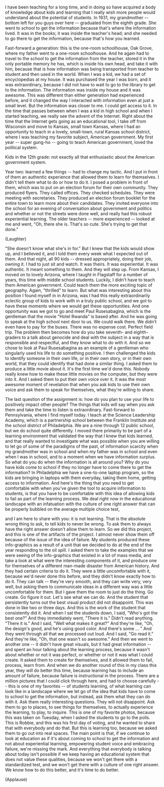 
I have been teaching for a long time,
and in doing so
have acquired a body of knowledge about kids and learning
that I really wish more people would understand
about the potential of students.
In 1931, my grandmother --
bottom left for you guys over here --
graduated from the eighth grade.
She went to school to get the information
because that&#39;s where the information lived.
It was in the books; it was inside the teacher&#39;s head;
and she needed to go there to get the information,
because that&#39;s how you learned.

Fast-forward a generation:
this is the one-room schoolhouse, Oak Grove,
where my father went to a one-room schoolhouse.
And he again had to travel to the school
to get the information from the teacher,
stored it in the only portable memory he has, which is inside his own head,
and take it with him,
because that is how information was being transported
from teacher to student and then used in the world.
When I was a kid,
we had a set of encyclopedias at my house.
It was purchased the year I was born,
and it was extraordinary,
because I did not have to wait to go to the library to get to the information.
The information was inside my house
and it was awesome.
This was different
than either generation had experienced before,
and it changed the way I interacted with information
even at just a small level.
But the information was closer to me.
I could get access to it.
In the time that passes
between when I was a kid in high school
and when I started teaching,
we really see the advent of the Internet.
Right about the time that the Internet gets going
as an educational tool,
I take off from Wisconsin
and move to Kansas, small town Kansas,
where I had an opportunity to teach
in a lovely, small-town,
rural Kansas school district,
where I was teaching my favorite subject,
American government.
My first year -- super gung-ho -- going to teach American government,
loved the political system.

Kids in the 12th grade:
not exactly all that enthusiastic
about the American government system.

Year two: learned a few things -- had to change my tactic.
And I put in front of them an authentic experience
that allowed them to learn for themselves.
I didn&#39;t tell them what to do or how to do it.
I posed a problem in front of them,
which was to put on an election forum for their own community.
They produced flyers. They called offices.
They checked schedules. They were meeting with secretaries.
They produced an election forum booklet
for the entire town to learn more about their candidates.
They invited everyone into the school
for an evening of conversation
about government and politics
and whether or not the streets were done well,
and really had this robust experiential learning.
The older teachers -- more experienced --
looked at me and went,
&quot;Oh, there she is. That&#39;s so cute. She&#39;s trying to get that done.&quot;

(Laughter)

&quot;She doesn&#39;t know what she&#39;s in for.&quot;
But I knew that the kids would show up,
and I believed it,
and I told them every week what I expected out of them.
And that night, all 90 kids --
dressed appropriately, doing their job, owning it.
I had to just sit and watch.
It was theirs. It was experiential. It was authentic.
It meant something to them.
And they will step up.
From Kansas, I moved on to lovely Arizona,
where I taught in Flagstaff for a number of years,
this time with middle school students.
Luckily, I didn&#39;t have to teach them American government.
Could teach them the more exciting topic of geography.
Again, &quot;thrilled&quot; to learn.
But what was interesting
about this position I found myself in in Arizona,
was I had this really
extraordinarily eclectic group of kids to work with
in a truly public school,
and we got to have these moments where we would get these opportunities.
And one opportunity
was we got to go and meet Paul Rusesabagina,
which is the gentleman
that the movie &quot;Hotel Rwanda&quot; is based after.
And he was going to speak at the high school next door to us.
We could walk there. We didn&#39;t even have to pay for the buses.
There was no expense cost. Perfect field trip.
The problem then becomes
how do you take seventh- and eighth-graders to a talk about genocide
and deal with the subject in a way
that is responsible and respectful,
and they know what to do with it.
And so we chose to look at Paul Rusesabagina
as an example of a gentleman
who singularly used his life to do something positive.
I then challenged the kids to identify
someone in their own life, or in their own story, or in their own world,
that they could identify that had done a similar thing.
I asked them to produce a little movie about it.
It&#39;s the first time we&#39;d done this.
Nobody really knew how to make these little movies on the computer,
but they were into it. And I asked them to put their own voice over it.
It was the most awesome moment of revelation
that when you ask kids to use their own voice
and ask them to speak for themselves,
what they&#39;re willing to share.

The last question of the assignment is:
how do you plan to use your life
to positively impact other people?
The things that kids will say
when you ask them and take the time to listen
is extraordinary.
Fast-forward to Pennsylvania, where I find myself today.
I teach at the Science Leadership Academy,
which is a partnership school between the Franklin Institute
and the school district of Philadelphia.
We are a nine through 12 public school,
but we do school quite differently.
I moved there primarily
to be part of a learning environment
that validated the way that I knew that kids learned,
and that really wanted to investigate
what was possible
when you are willing to let go
of some of the paradigms of the past,
of information scarcity when my grandmother was in school
and when my father was in school and even when I was in school,
and to a moment when we have information surplus.
So what do you do when the information is all around you?
Why do you have kids come to school
if they no longer have to come there to get the information?
In Philadelphia we have a one-to-one laptop program,
so the kids are bringing in laptops with them everyday,
taking them home, getting access to information.
And here&#39;s the thing that you need to get comfortable with
when you&#39;ve given the tool
to acquire information to students,
is that you have to be comfortable with this idea
of allowing kids to fail
as part of the learning process.
We deal right now in the educational landscape
with an infatuation
with the culture of one right answer
that can be properly bubbled on the average multiple choice test,

and I am here to share with you:
it is not learning.
That is the absolute wrong thing to ask,
to tell kids to never be wrong.
To ask them to always have the right answer
doesn&#39;t allow them to learn.
So we did this project,
and this is one of the artifacts of the project.
I almost never show them off
because of the issue of the idea of failure.
My students produced these info-graphics
as a result of a unit that we decided to do at the end of the year
responding to the oil spill.
I asked them to take the examples that we were seeing
of the info-graphics that existed
in a lot of mass media,
and take a look at what were the interesting components of it,
and produce one for themselves
of a different man-made disaster from American history.
And they had certain criteria to do it.
They were a little uncomfortable with it,
because we&#39;d never done this before, and they didn&#39;t know exactly how to do it.
They can talk -- they&#39;re very smooth,
and they can write very, very well,
but asking them to communicate ideas in a different way
was a little uncomfortable for them.
But I gave them the room to just do the thing.
Go create. Go figure it out.
Let&#39;s see what we can do.
And the student that persistently
turns out the best visual product did not disappoint.
This was done in like two or three days.
And this is the work of the student that consistently did it.
And when I sat the students down, I said, &quot;Who&#39;s got the best one?&quot;
And they immediately went, &quot;There it is.&quot;
Didn&#39;t read anything. &quot;There it is.&quot;
And I said, &quot;Well what makes it great?&quot;
And they&#39;re like, &quot;Oh, the design&#39;s good, and he&#39;s using good color.
And there&#39;s some ... &quot; And they went through all that we processed out loud.
And I said, &quot;Go read it.&quot;
And they&#39;re like, &quot;Oh, that one wasn&#39;t so awesome.&quot;
And then we went to another one --
it didn&#39;t have great visuals, but it had great information --
and spent an hour talking about the learning process,
because it wasn&#39;t about whether or not it was perfect,
or whether or not it was what I could create.
It asked them to create for themselves,
and it allowed them to fail,
process, learn from.
And when we do another round of this in my class this year,
they will do better this time,
because learning
has to include an amount of failure,
because failure is instructional
in the process.
There are a million pictures
that I could click through here,
and had to choose carefully -- this is one of my favorites --
of students learning,
of what learning can look like
in a landscape where we let go of the idea
that kids have to come to school to get the information,
but instead, ask them what they can do with it.
Ask them really interesting questions.
They will not disappoint.
Ask them to go to places,
to see things for themselves,
to actually experience the learning,
to play, to inquire.
This is one of my favorite photos,
because this was taken on Tuesday,
when I asked the students to go to the polls.
This is Robbie, and this was his first day of voting,
and he wanted to share that with everybody and do that.
But this is learning too,
because we asked them to go out into real spaces.
The main point
is that, if we continue to look at education
as if it&#39;s about coming to school
to get the information
and not about experiential learning,
empowering student voice and embracing failure,
we&#39;re missing the mark.
And everything that everybody is talking about today
isn&#39;t possible if we keep having an educational system
that does not value these qualities,
because we won&#39;t get there with a standardized test,
and we won&#39;t get there with a culture of one right answer.
We know how to do this better,
and it&#39;s time to do better.

(Applause)

